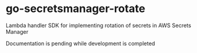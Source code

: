 # go-secretsmanager-rotate
Lambda handler SDK for implementing rotation of secrets in AWS Secrets Manager

Documentation is pending while development is completed
